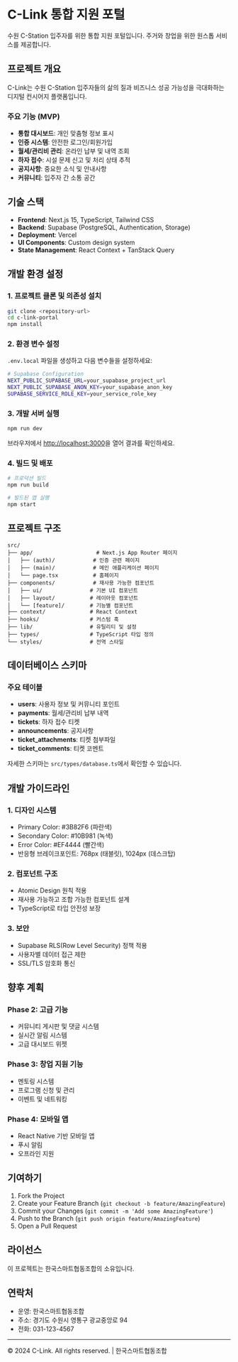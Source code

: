 # C-Link 통합 지원 포털

수원 C-Station 입주자를 위한 통합 지원 포털입니다. 주거와 창업을 위한 원스톱 서비스를 제공합니다.

## 프로젝트 개요

C-Link는 수원 C-Station 입주자들의 삶의 질과 비즈니스 성공 가능성을 극대화하는 디지털 컨시어지 플랫폼입니다.

### 주요 기능 (MVP)

- **통합 대시보드**: 개인 맞춤형 정보 표시
- **인증 시스템**: 안전한 로그인/회원가입
- **월세/관리비 관리**: 온라인 납부 및 내역 조회
- **하자 접수**: 시설 문제 신고 및 처리 상태 추적
- **공지사항**: 중요한 소식 및 안내사항
- **커뮤니티**: 입주자 간 소통 공간

## 기술 스택

- **Frontend**: Next.js 15, TypeScript, Tailwind CSS
- **Backend**: Supabase (PostgreSQL, Authentication, Storage)
- **Deployment**: Vercel
- **UI Components**: Custom design system
- **State Management**: React Context + TanStack Query

## 개발 환경 설정

### 1. 프로젝트 클론 및 의존성 설치

```bash
git clone <repository-url>
cd c-link-portal
npm install
```

### 2. 환경 변수 설정

`.env.local` 파일을 생성하고 다음 변수들을 설정하세요:

```bash
# Supabase Configuration
NEXT_PUBLIC_SUPABASE_URL=your_supabase_project_url
NEXT_PUBLIC_SUPABASE_ANON_KEY=your_supabase_anon_key
SUPABASE_SERVICE_ROLE_KEY=your_service_role_key
```

### 3. 개발 서버 실행

```bash
npm run dev
```

브라우저에서 [http://localhost:3000](http://localhost:3000)을 열어 결과를 확인하세요.

### 4. 빌드 및 배포

```bash
# 프로덕션 빌드
npm run build

# 빌드된 앱 실행
npm start
```

## 프로젝트 구조

```
src/
├── app/                    # Next.js App Router 페이지
│   ├── (auth)/            # 인증 관련 페이지
│   ├── (main)/            # 메인 애플리케이션 페이지
│   └── page.tsx           # 홈페이지
├── components/            # 재사용 가능한 컴포넌트
│   ├── ui/               # 기본 UI 컴포넌트
│   ├── layout/           # 레이아웃 컴포넌트
│   └── [feature]/        # 기능별 컴포넌트
├── context/              # React Context
├── hooks/                # 커스텀 훅
├── lib/                  # 유틸리티 및 설정
├── types/                # TypeScript 타입 정의
└── styles/               # 전역 스타일
```

## 데이터베이스 스키마

### 주요 테이블

- **users**: 사용자 정보 및 커뮤니티 포인트
- **payments**: 월세/관리비 납부 내역
- **tickets**: 하자 접수 티켓
- **announcements**: 공지사항
- **ticket_attachments**: 티켓 첨부파일
- **ticket_comments**: 티켓 코멘트

자세한 스키마는 `src/types/database.ts`에서 확인할 수 있습니다.

## 개발 가이드라인

### 1. 디자인 시스템

- Primary Color: #3B82F6 (파란색)
- Secondary Color: #10B981 (녹색)
- Error Color: #EF4444 (빨간색)
- 반응형 브레이크포인트: 768px (태블릿), 1024px (데스크탑)

### 2. 컴포넌트 구조

- Atomic Design 원칙 적용
- 재사용 가능하고 조합 가능한 컴포넌트 설계
- TypeScript로 타입 안전성 보장

### 3. 보안

- Supabase RLS(Row Level Security) 정책 적용
- 사용자별 데이터 접근 제한
- SSL/TLS 암호화 통신

## 향후 계획

### Phase 2: 고급 기능
- 커뮤니티 게시판 및 댓글 시스템
- 실시간 알림 시스템
- 고급 대시보드 위젯

### Phase 3: 창업 지원 기능
- 멘토링 시스템
- 프로그램 신청 및 관리
- 이벤트 및 네트워킹

### Phase 4: 모바일 앱
- React Native 기반 모바일 앱
- 푸시 알림
- 오프라인 지원

## 기여하기

1. Fork the Project
2. Create your Feature Branch (`git checkout -b feature/AmazingFeature`)
3. Commit your Changes (`git commit -m 'Add some AmazingFeature'`)
4. Push to the Branch (`git push origin feature/AmazingFeature`)
5. Open a Pull Request

## 라이선스

이 프로젝트는 한국스마트협동조합의 소유입니다.

## 연락처

- 운영: 한국스마트협동조합
- 주소: 경기도 수원시 영통구 광교중앙로 94
- 전화: 031-123-4567

---

© 2024 C-Link. All rights reserved. | 한국스마트협동조합